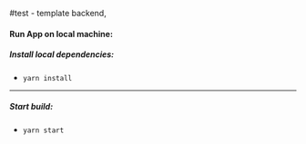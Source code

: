 #test - template backend,

#### Run App on local machine:

##### Install local dependencies:

- `yarn install`

---

##### Start build:

- `yarn start`
